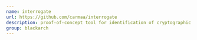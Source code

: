 ```yaml
---
name: interrogate
url: https://github.com/carmaa/interrogate
description: proof-of-concept tool for identification of cryptographic keys in binary material (regardless of target operating system), first and foremost for memory dump analysis and forensic usage. URL : https://github.com/carmaa/interrogate Groups : blackarch blackarch-forensic blackarch-cracker
group: blackarch
---
```

